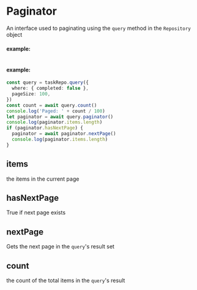 # Paginator
An interface used to paginating using the `query` method in the `Repository` object


#### example:
```ts

```


#### example:
```ts
const query = taskRepo.query({
  where: { completed: false },
  pageSize: 100,
})
const count = await query.count()
console.log('Paged: ' + count / 100)
let paginator = await query.paginator()
console.log(paginator.items.length)
if (paginator.hasNextPage) {
  paginator = await paginator.nextPage()
  console.log(paginator.items.length)
}
```
## items
the items in the current page
## hasNextPage
True if next page exists
## nextPage
Gets the next page in the `query`'s result set
## count
the count of the total items in the `query`'s result

